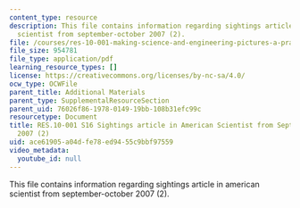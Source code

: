 ```yaml
---
content_type: resource
description: This file contains information regarding sightings article in american
  scientist from september-october 2007 (2).
file: /courses/res-10-001-making-science-and-engineering-pictures-a-practical-guide-to-presenting-your-work-spring-2016/ace61905a04dfe78ed9455c9bbf97559_MITRES_10_001S16_SepOct07_2.pdf
file_size: 954781
file_type: application/pdf
learning_resource_types: []
license: https://creativecommons.org/licenses/by-nc-sa/4.0/
ocw_type: OCWFile
parent_title: Additional Materials
parent_type: SupplementalResourceSection
parent_uid: 76026f86-1978-0149-19bb-108b31efc99c
resourcetype: Document
title: RES.10-001 S16 Sightings article in American Scientist from September-October
  2007 (2)
uid: ace61905-a04d-fe78-ed94-55c9bbf97559
video_metadata:
  youtube_id: null
---
```

This file contains information regarding sightings article in american scientist from september-october 2007 (2).